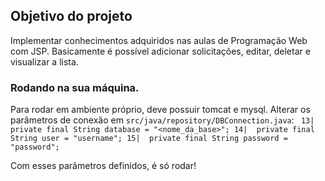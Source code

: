 ## Objetivo do projeto
Implementar conhecimentos adquiridos nas aulas de Programação Web com JSP.
Basicamente é possível adicionar solicitações, editar, deletar e visualizar a lista.

### Rodando na sua máquina.
Para rodar em ambiente próprio, deve possuir tomcat e mysql. Alterar os parâmetros de conexão em `src/java/repository/DBConnection.java`:
` 13|  private final String database = "<nome_da_base>";
  14|  private final String user = "username";
  15|  private final String password = "password";`

Com esses parâmetros definidos, é só rodar!